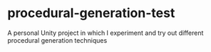 # procedural-generation-test
A personal Unity project in which I experiment and try out different procedural generation techniques

